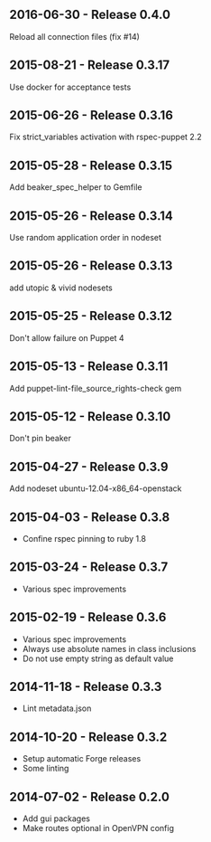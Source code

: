 ## 2016-06-30 - Release 0.4.0

Reload all connection files (fix #14)

## 2015-08-21 - Release 0.3.17

Use docker for acceptance tests

## 2015-06-26 - Release 0.3.16

Fix strict_variables activation with rspec-puppet 2.2

## 2015-05-28 - Release 0.3.15

Add beaker_spec_helper to Gemfile

## 2015-05-26 - Release 0.3.14

Use random application order in nodeset

## 2015-05-26 - Release 0.3.13

add utopic & vivid nodesets

## 2015-05-25 - Release 0.3.12

Don't allow failure on Puppet 4

## 2015-05-13 - Release 0.3.11

Add puppet-lint-file_source_rights-check gem

## 2015-05-12 - Release 0.3.10

Don't pin beaker

## 2015-04-27 - Release 0.3.9

Add nodeset ubuntu-12.04-x86_64-openstack

## 2015-04-03 - Release 0.3.8

- Confine rspec pinning to ruby 1.8

## 2015-03-24 - Release 0.3.7

- Various spec improvements

## 2015-02-19 - Release 0.3.6

- Various spec improvements
- Always use absolute names in class inclusions
- Do not use empty string as default value

## 2014-11-18 - Release 0.3.3

- Lint metadata.json

## 2014-10-20 - Release 0.3.2

- Setup automatic Forge releases
- Some linting

## 2014-07-02 - Release 0.2.0

- Add gui packages
- Make routes optional in OpenVPN config
